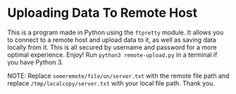# Uploading Data To Remote Host
This is a program made in Python using the `ftpretty` module. It allows you to connect to a remote host and upload data to it, as well as saving data locally from it. This is all secured by username and password for a more optimal experience. Enjoy! Run `python3 remote-upload.py` in a terminal if you have Python 3.

NOTE: Replace `someremote/file/on/server.txt` with the remote file path and replace `/tmp/localcopy/server.txt` with your local file path. Thank you.
